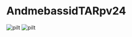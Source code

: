 # AndmebassidTARpv24

![pilt](https://github.com/user-attachments/assets/aff15a1b-5cb9-4e26-9203-b43621bf66cf)
![pilt](https://github.com/user-attachments/assets/12dd59a6-97ea-41d6-8a30-5a3d20ad8ff5)


